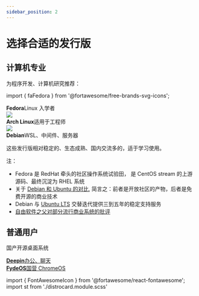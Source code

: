 ```yaml
---
sidebar_position: 2
---
```


# 选择合适的发行版

## 计算机专业

为程序开发、计算机研究推荐：

import { faFedora } from '@fortawesome/free-brands-svg-icons';

<div style={{display:'flex'}}>
 <a className={st.fedora}>
  <FontAwesomeIcon icon={faFedora} />
  <div>
   <strong>Fedora</strong>Linux 入学者
  </div>
 </a>
 <a className={st.arch}>
  <img src="/img/icons/arch-white.svg"/>
  <div>
   <strong>Arch Linux</strong>适用于工程师
  </div>
 </a>
</div>

<a className={st.debian}>
 <img src="/img/icons/debian-white.svg"/>
 <div>
  <strong>Debian</strong>WSL、中间件、服务器
 </div>
</a>

这些发行版相对稳定的、生态成熟、国内交流多的，适于学习使用。

注：

- Fedora 是 RedHat 牵头的社区操作系统试验田，
  是 CentOS stream 的上游源码、最终沉淀为 RHEL 系统
- 关于 [Debian 和 Ubuntu 的对比](https://www.toutiao.com/article/7003371708354658852/),
  简言之：前者是开放社区的产物，后者是免费开源的商业技术
- Debian 与 [Ubuntu LTS](https://www.toutiao.com/article/6872706707538051588/)
  交替迭代提供三到五年的稳定支持服务
- [自由软件之父对部分流行商业系统的批评](https://www.toutiao.com/article/7088881812613054983)

## 普通用户

国产开源桌面系统

<div style={{display:'flex',textAlign:'center'}}>
 <a className={st.deepin} href="https://www.deepin.org/zh/download/">
  <div>
   <strong>Deepin</strong>办公、聊天
  </div>
 </a>
 <a className={st.fydeos} href="https://fydeos.com/download">
  <div>
   <strong>FydeOS</strong>国营 ChromeOS
  </div>
 </a>
</div>

import { FontAwesomeIcon } from '@fortawesome/react-fontawesome';
import st from './distrocard.module.scss'
